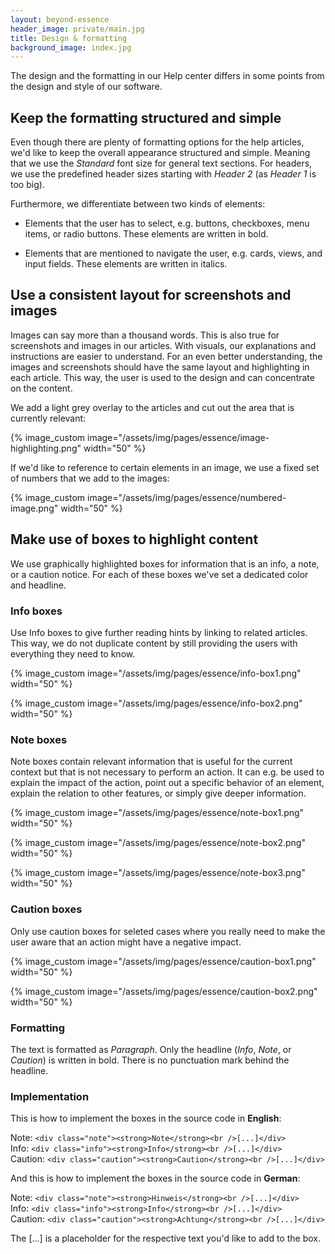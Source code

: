 ```yaml
---
layout: beyond-essence
header_image: private/main.jpg
title: Design & formatting
background_image: index.jpg
---
```


The design and the formatting in our Help center differs in some points from the design and style of our software.

## Keep the formatting structured and simple

Even though there are plenty of formatting options for the help articles, we'd like to keep the overall appearance structured and simple.
Meaning that we use the _Standard_ font size for general text sections.
For headers, we use the predefined header sizes starting with _Header 2_ (as _Header 1_ is too big).

Furthermore, we differentiate between two kinds of elements:

- Elements that the user has to select, e.g. buttons, checkboxes, menu items, or radio buttons. These elements are written in bold. 

- Elements that are mentioned to navigate the user, e.g. cards, views, and input fields. These elements are written in italics.

## Use a consistent layout for screenshots and images 

Images can say more than a thousand words.
This is also true for screenshots and images in our articles.
With visuals, our explanations and instructions are easier to understand.
For an even better understanding, the images and screenshots should have the same layout and highlighting in each article.
This way, the user is used to the design and can concentrate on the content.

We add a light grey overlay to the articles and cut out the area that is currently relevant:

{% image_custom image="/assets/img/pages/essence/image-highlighting.png" width="50" %}

If we'd like to reference to certain elements in an image, we use a fixed set of numbers that we add to the images:

{% image_custom image="/assets/img/pages/essence/numbered-image.png" width="50" %}

## Make use of boxes to highlight content

We use graphically highlighted boxes for information that is an info, a note, or a caution notice.
For each of these boxes we've set a dedicated color and headline.

### Info boxes

Use Info boxes to give further reading hints by linking to related articles. This way, we do not duplicate content by still providing the users with everything they need to know.

{% image_custom image="/assets/img/pages/essence/info-box1.png" width="50" %}

{% image_custom image="/assets/img/pages/essence/info-box2.png" width="50" %}

### Note boxes

Note boxes contain relevant information that is useful for the current context but that is not necessary to perform an action. It can e.g. be used to explain the impact of the action, point out a specific behavior of an element, explain the relation to other features, or simply give deeper information.

{% image_custom image="/assets/img/pages/essence/note-box1.png" width="50" %}

{% image_custom image="/assets/img/pages/essence/note-box2.png" width="50" %}

{% image_custom image="/assets/img/pages/essence/note-box3.png" width="50" %}


### Caution boxes

Only use caution boxes for seleted cases where you really need to make the user aware that an action might have a negative impact.

{% image_custom image="/assets/img/pages/essence/caution-box1.png" width="50" %}

{% image_custom image="/assets/img/pages/essence/caution-box2.png" width="50" %}

### Formatting 

The text is formatted as _Paragraph_.
Only the headline (_Info_, _Note_, or _Caution_) is written in bold.
There is no punctuation mark behind the headline.

### Implementation

This is how to implement the boxes in the source code in **English**:

Note: `<div class="note"><strong>Note</strong><br />[...]</div>`   
Info: `<div class="info"><strong>Info</strong><br />[...]</div>`   
Caution: `<div class="caution"><strong>Caution</strong><br />[...]</div>`   

And this is how to implement the boxes in the source code in **German**:

Note: `<div class="note"><strong>Hinweis</strong><br />[...]</div>`   
Info: `<div class="info"><strong>Info</strong><br />[...]</div>`   
Caution: `<div class="caution"><strong>Achtung</strong><br />[...]</div>`   

The [...] is a placeholder for the respective text you'd like to add to the box.

